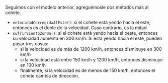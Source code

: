 Seguimos con el modelo anterior, agreguémosle dos métodos más al cohete.

- `velocidadCorregidaAlEste()`: si el cohete está yendo hacia el este, entonces es el doble de la velocidad. Caso contrario, es la mitad.
- `sufrirVientoZonda()`: si el cohete está yendo hacia el oeste, entonces su velocidad aumenta en 300 km/h. Si está yendo hacia el este, pueden pasar tres cosas:
  - si la velocidad es de más de 1200 km/h, entonces disminuye en 300 km/h
  - si la velocidad está entre 150 km/h y 1200 km/h, entonces disminuye en 100 km/h
  - finalmente, si la velocidad es de menos de 150 km/h, entonces el cohete cambia de dirección.
